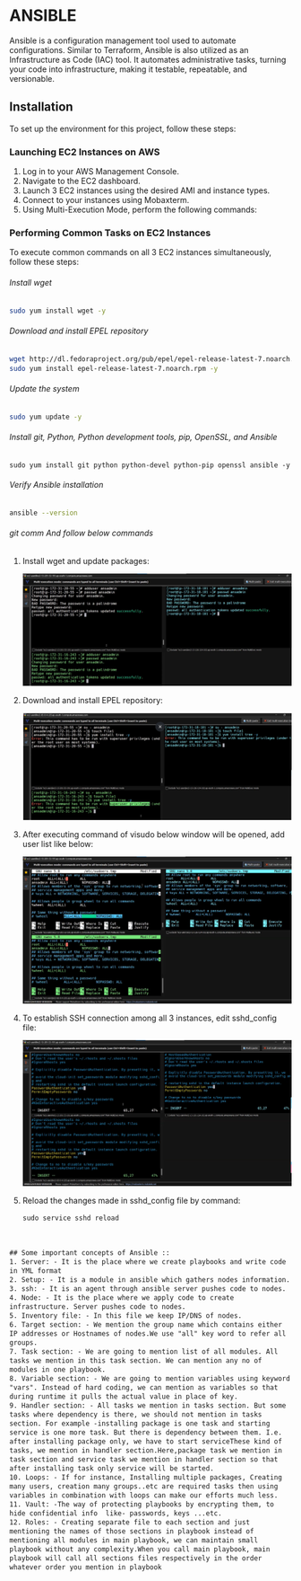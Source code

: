 # ANSIBLE 

Ansible is a configuration management tool used to automate configurations. Similar to Terraform, Ansible is also utilized as an Infrastructure as Code (IAC) tool. It automates administrative tasks, turning your code into infrastructure, making it testable, repeatable, and versionable.

## Installation

To set up the environment for this project, follow these steps:

### Launching EC2 Instances on AWS

1. Log in to your AWS Management Console.
2. Navigate to the EC2 dashboard.
3. Launch 3 EC2 instances using the desired AMI and instance types.
4. Connect to your instances using Mobaxterm.
5. Using Multi-Execution Mode, perform the following commands:

### Performing Common Tasks on EC2 Instances

To execute common commands on all 3 EC2 instances simultaneously, follow these steps:

###### Install wget
```bash
sudo yum install wget -y
```

###### Download and install EPEL repository
```bash
wget http://dl.fedoraproject.org/pub/epel/epel-release-latest-7.noarch.rpm
sudo yum install epel-release-latest-7.noarch.rpm -y
```

###### Update the system
```bash
sudo yum update -y
```

######  Install git, Python, Python development tools, pip, OpenSSL, and Ansible
```
sudo yum install git python python-devel python-pip openssl ansible -y
```

###### Verify Ansible installation
```bash
ansible --version
```

###### git comm And follow below commands

1. Install wget and update packages:

   ![Step 1](imgs/1.png)

2. Download and install EPEL repository:

   ![Step 2](imgs/2.png)

3. After executing command of visudo below window will be opened, add user list like below:

   ![Step 3](imgs/3.png)

4. To establish SSH connection among all 3 instances, edit sshd_config file:

   ![Step 4](imgs/4.png)

5. Reload the changes made in sshd_config file by command:
   ```
   sudo service sshd reload
```


## Some important concepts of Ansible ::
1. Server: - It is the place where we create playbooks and write code in YML format
2. Setup: - It is a module in ansible which gathers nodes information.
3. ssh: - It is an agent through ansible server pushes code to nodes.
4. Node: - It is the place where we apply code to create infrastructure. Server pushes code to nodes.
5. Inventory file: - In this file we keep IP/DNS of nodes.
6. Target section: - We mention the group name which contains either IP addresses or Hostnames of nodes.We use "all" key word to refer all groups.
7. Task section: - We are going to mention list of all modules. All tasks we mention in this task section. We can mention any no of modules in one playbook.
8. Variable section: - We are going to mention variables using keyword "vars". Instead of hard coding, we can mention as variables so that during runtime it pulls the actual value in place of key.
9. Handler section: - All tasks we mention in tasks section. But some tasks where dependency is there, we should not mention in tasks section. For example -installing package is one task and starting service is one more task. But there is dependency between them. I.e. after installing package only, we have to start serviceThese kind of tasks, we mention in handler section.Here,package task we mention in task section and service task we mention in handler section so that after installing task only service will be started.
10. Loops: - If for instance, Installing multiple packages, Creating many users, creation many groups..etc are required tasks then using variables in combination with loops can make our efforts much less.
11. Vault: -The way of protecting playbooks by encrypting them, to hide confidential info  like- passwords, keys ...etc.
12. Roles: - Creating separate file to each section and just mentioning the names of those sections in playbook instead of mentioning all modules in main playbook, we can maintain small playbook without any complexity.When you call main playbook, main playbook will call all sections files respectively in the order whatever order you mention in playbook

